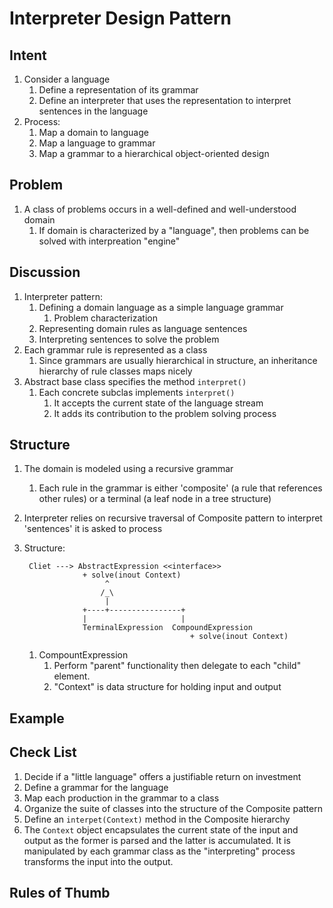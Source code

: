 # Interpreter Design Pattern #
## Intent ##
1. Consider a language
	1. Define a representation of its grammar
	2. Define an interpreter that uses the representation to interpret sentences in the language
2. Process:
	1. Map a domain to language
	2. Map a language to grammar
	3. Map a grammar to a hierarchical object-oriented design

## Problem ##
1. A class of problems occurs in a well-defined and well-understood domain
	1. If domain is characterized by a "language", then problems can be solved with interpreation "engine"

## Discussion ##
1. Interpreter pattern:
	1. Defining a domain language as a simple language grammar
		1. Problem characterization
	2. Representing domain rules as language sentences
	3. Interpreting sentences to solve the problem
2. Each grammar rule is represented as a class
	1. Since grammars are usually hierarchical in structure, an inheritance hierarchy of rule classes maps nicely
3. Abstract base class specifies the method `interpret()`
	1. Each concrete subclas implements `interpret()`
		1. It accepts the current state of the language stream
		2. It adds its contribution to the problem solving process

## Structure ##
1. The domain is modeled using a recursive grammar
	1. Each rule in the grammar is either 'composite' (a rule that references other rules) or a terminal (a leaf node in a tree structure)
2. Interpreter relies on recursive traversal of Composite pattern to interpret 'sentences' it is asked to process
3. Structure:

		Cliet ---> AbstractExpression <<interface>>
					+ solve(inout Context)
						 ^
						/_\
						 |
					+----+----------------+
					|					  |
					TerminalExpression	CompoundExpression
											+ solve(inout Context)

	1. CompountExpression
		1. Perform "parent" functionality then delegate to each "child" element.
		2. "Context" is data structure for holding input and output

## Example ##
## Check List ##
1. Decide if a "little language" offers a justifiable return on investment
2. Define a grammar for the language
3. Map each production in the grammar to a class
4. Organize the suite of classes into the structure of the Composite pattern
5. Define an `interpet(Context)` method in the Composite hierarchy
6. The `Context` object encapsulates the current state of the input and output as the former is parsed and the latter is accumulated. It is manipulated by each grammar class as the "interpreting" process transforms the input into the output.

## Rules of Thumb ##
